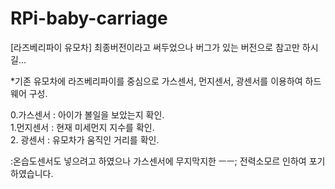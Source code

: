 # RPi-baby-carriage

[라즈베리파이 유모차]
최종버전이라고 써두었으나 버그가 있는 버전으로 참고만 하시길...


 *기존 유모차에 라즈베리파이를 중심으로 가스센서, 먼지센서, 광센서를 이용하여 하드웨어 구성.

 0.가스센서 : 아이가 볼일을 보았는지 확인.<br>
 1.먼지센서 : 현재 미세먼지 지수를 확인.<br>
 2. 광센서  : 유모차가 움직인 거리를 확인.<br>

:온습도센서도 넣으려고 하였으나 가스센서에 무지막지한 ㅡㅡ; 전력소모르 인하여 포기하였습니다.
